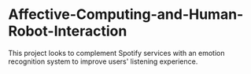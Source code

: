 # Affective-Computing-and-Human-Robot-Interaction
This project looks to complement Spotify services with an emotion recognition system to improve users' listening experience.
